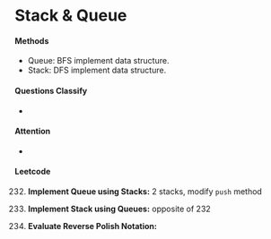 # Stack & Queue

#### Methods

- Queue: BFS implement data structure.
- Stack: DFS implement data structure.

#### Questions Classify

- 

#### Attention

- 

#### Leetcode

232. **Implement Queue using Stacks:** 2 stacks, modify `push` method

225. **Implement Stack using Queues:** opposite of 232

150. **Evaluate Reverse Polish Notation:**